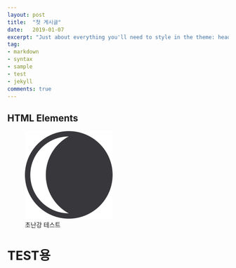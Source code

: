 ```yaml
---
layout: post
title:  "첫 게시글"
date:   2019-01-07
excerpt: "Just about everything you'll need to style in the theme: headings, paragraphs, blockquotes, tables, code blocks, and more."
tag:
- markdown 
- syntax
- sample
- test
- jekyll
comments: true
---
```


## HTML Elements

<figure class="half">
	<a href="../assets/img/logo.png"></a><img src="../assets/img/logo.png"></a>
	<figcaption>초난강 테스트</figcaption>
</figure>


# TEST용